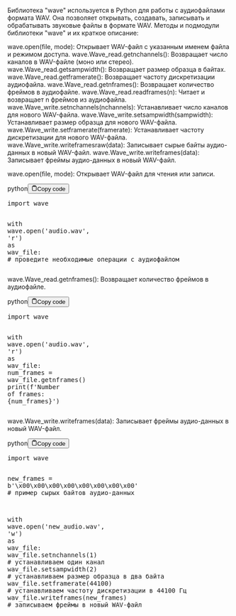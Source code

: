 <p>Библиотека "wave" используется в Python для работы с аудиофайлами формата WAV.
Она позволяет открывать,
создавать, записывать и обрабатывать звуковые файлы в формате WAV.
Методы и подмодули библиотеки "wave" и их краткое описание:</p>
<p>wave.open(file, mode): Открывает WAV-файл с указанным именем файла и режимом доступа.
wave.Wave_read.getnchannels(): Возвращает число каналов в WAV-файле (моно или стерео).
wave.Wave_read.getsampwidth(): Возвращает размер образца в байтах.
wave.Wave_read.getframerate(): Возвращает частоту дискретизации аудиофайла.
wave.Wave_read.getnframes(): Возвращает количество фреймов в аудиофайле.
wave.Wave_read.readframes(n): Читает и возвращает n фреймов из аудиофайла.
wave.Wave_write.setnchannels(nchannels): Устанавливает число каналов для нового WAV-файла.
wave.Wave_write.setsampwidth(sampwidth): Устанавливает размер образца для нового WAV-файла.
wave.Wave_write.setframerate(framerate): Устанавливает частоту дискретизации для нового WAV-файла.
wave.Wave_write.writeframesraw(data): Записывает сырые байты аудио-данных в новый WAV-файл.
wave.Wave_write.writeframes(data): Записывает фреймы аудио-данных в новый WAV-файл.</p>
<p>wave.open(file, mode): Открывает WAV-файл для чтения или записи.</p>
<div class="code-element"><div class="lang-line"><text>python</text><button class="copy-button" id="code215b" onclick="copyCode(code215, code215b)"><svg stroke="currentColor" fill="none" stroke-width="2" viewBox="0 0 24 24" stroke-linecap="round" stroke-linejoin="round" class="h-4 w-4" height="1em" width="1em" xmlns="http://www.w3.org/2000/svg"><path d="M16 4h2a2 2 0 0 1 2 2v14a2 2 0 0 1-2 2H6a2 2 0 0 1-2-2V6a2 2 0 0 1 2-2h2"></path><rect x="8" y="2" width="8" height="4" rx="1" ry="1"></rect></svg><text>Copy code</text></button></div><div class="code" id="code215"><div class="highlight"><pre><span></span><span class="kn">import</span> <span class="nn">wave</span>

<span class="k">with</span> <span class="n">wave</span><span class="o">.</span><span class="n">open</span><span class="p">(</span><span class="s1">&#39;audio.wav&#39;</span><span class="p">,</span> <span class="s1">&#39;r&#39;</span><span class="p">)</span> <span class="k">as</span> <span class="n">wav_file</span><span class="p">:</span>
    <span class="c1"># проведите необходимые операции с аудиофайлом</span>
</pre></div></div></div>

<p>wave.Wave_read.getnframes(): Возвращает количество фреймов в аудиофайле.</p>
<div class="code-element"><div class="lang-line"><text>python</text><button class="copy-button" id="code216b" onclick="copyCode(code216, code216b)"><svg stroke="currentColor" fill="none" stroke-width="2" viewBox="0 0 24 24" stroke-linecap="round" stroke-linejoin="round" class="h-4 w-4" height="1em" width="1em" xmlns="http://www.w3.org/2000/svg"><path d="M16 4h2a2 2 0 0 1 2 2v14a2 2 0 0 1-2 2H6a2 2 0 0 1-2-2V6a2 2 0 0 1 2-2h2"></path><rect x="8" y="2" width="8" height="4" rx="1" ry="1"></rect></svg><text>Copy code</text></button></div><div class="code" id="code216"><div class="highlight"><pre><span></span><span class="kn">import</span> <span class="nn">wave</span>

<span class="k">with</span> <span class="n">wave</span><span class="o">.</span><span class="n">open</span><span class="p">(</span><span class="s1">&#39;audio.wav&#39;</span><span class="p">,</span> <span class="s1">&#39;r&#39;</span><span class="p">)</span> <span class="k">as</span> <span class="n">wav_file</span><span class="p">:</span>
    <span class="n">num_frames</span> <span class="o">=</span> <span class="n">wav_file</span><span class="o">.</span><span class="n">getnframes</span><span class="p">()</span>
    <span class="nb">print</span><span class="p">(</span><span class="sa">f</span><span class="s1">&#39;Number of frames: </span><span class="si">{</span><span class="n">num_frames</span><span class="si">}</span><span class="s1">&#39;</span><span class="p">)</span>
</pre></div></div></div>

<p>wave.Wave_write.writeframes(data): Записывает фреймы аудио-данных в новый WAV-файл.</p>
<div class="code-element"><div class="lang-line"><text>python</text><button class="copy-button" id="code217b" onclick="copyCode(code217, code217b)"><svg stroke="currentColor" fill="none" stroke-width="2" viewBox="0 0 24 24" stroke-linecap="round" stroke-linejoin="round" class="h-4 w-4" height="1em" width="1em" xmlns="http://www.w3.org/2000/svg"><path d="M16 4h2a2 2 0 0 1 2 2v14a2 2 0 0 1-2 2H6a2 2 0 0 1-2-2V6a2 2 0 0 1 2-2h2"></path><rect x="8" y="2" width="8" height="4" rx="1" ry="1"></rect></svg><text>Copy code</text></button></div><div class="code" id="code217"><div class="highlight"><pre><span></span><span class="kn">import</span> <span class="nn">wave</span>

<span class="n">new_frames</span> <span class="o">=</span> <span class="sa">b</span><span class="s1">&#39;</span><span class="se">\x00\x00\x00\x00\x00\x00\x00\x00</span><span class="s1">&#39;</span>  <span class="c1"># пример сырых байтов аудио-данных</span>

<span class="k">with</span> <span class="n">wave</span><span class="o">.</span><span class="n">open</span><span class="p">(</span><span class="s1">&#39;new_audio.wav&#39;</span><span class="p">,</span> <span class="s1">&#39;w&#39;</span><span class="p">)</span> <span class="k">as</span> <span class="n">wav_file</span><span class="p">:</span>
    <span class="n">wav_file</span><span class="o">.</span><span class="n">setnchannels</span><span class="p">(</span><span class="mi">1</span><span class="p">)</span>  <span class="c1"># устанавливаем один канал</span>
    <span class="n">wav_file</span><span class="o">.</span><span class="n">setsampwidth</span><span class="p">(</span><span class="mi">2</span><span class="p">)</span>  <span class="c1"># устанавливаем размер образца в два байта</span>
    <span class="n">wav_file</span><span class="o">.</span><span class="n">setframerate</span><span class="p">(</span><span class="mi">44100</span><span class="p">)</span>  <span class="c1"># устанавливаем частоту дискретизации в 44100 Гц</span>
    <span class="n">wav_file</span><span class="o">.</span><span class="n">writeframes</span><span class="p">(</span><span class="n">new_frames</span><span class="p">)</span>  <span class="c1"># записываем фреймы в новый WAV-файл</span>
</pre></div></div></div>